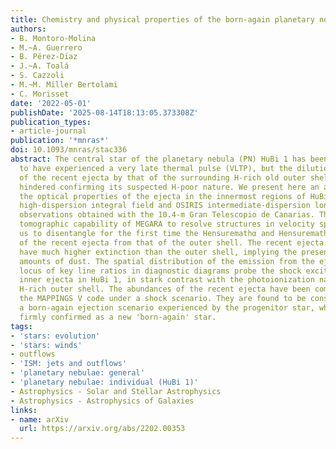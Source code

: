```yaml
---
title: Chemistry and physical properties of the born-again planetary nebula HuBi 1
authors:
- B. Montoro-Molina
- M.~A. Guerrero
- B. Pérez-Dı́az
- J.~A. Toalá
- S. Cazzoli
- M.~M. Miller Bertolami
- C. Morisset
date: '2022-05-01'
publishDate: '2025-08-14T18:13:05.373308Z'
publication_types:
- article-journal
publication: '*mnras*'
doi: 10.1093/mnras/stac336
abstract: The central star of the planetary nebula (PN) HuBi 1 has been recently proposed
  to have experienced a very late thermal pulse (VLTP), but the dilution of the emission
  of the recent ejecta by that of the surrounding H-rich old outer shell has so far
  hindered confirming its suspected H-poor nature. We present here an analysis of
  the optical properties of the ejecta in the innermost regions of HuBi 1 using MEGARA
  high-dispersion integral field and OSIRIS intermediate-dispersion long-slit spectroscopic
  observations obtained with the 10.4-m Gran Telescopio de Canarias. The unprecedented
  tomographic capability of MEGARA to resolve structures in velocity space allowed
  us to disentangle for the first time the Hensuremathα and Hensuremathβ emission
  of the recent ejecta from that of the outer shell. The recent ejecta is found to
  have much higher extinction than the outer shell, implying the presence of large
  amounts of dust. The spatial distribution of the emission from the ejecta and the
  locus of key line ratios in diagnostic diagrams probe the shock excitation of the
  inner ejecta in HuBi 1, in stark contrast with the photoionization nature of the
  H-rich outer shell. The abundances of the recent ejecta have been computed using
  the MAPPINGS V code under a shock scenario. They are found to be consistent with
  a born-again ejection scenario experienced by the progenitor star, which is thus
  firmly confirmed as a new 'born-again' star.
tags:
- 'stars: evolution'
- 'stars: winds'
- outflows
- 'ISM: jets and outflows'
- 'planetary nebulae: general'
- 'planetary nebulae: individual (HuBi 1)'
- Astrophysics - Solar and Stellar Astrophysics
- Astrophysics - Astrophysics of Galaxies
links:
- name: arXiv
  url: https://arxiv.org/abs/2202.00353
---
```

